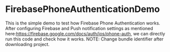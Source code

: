 # FirebasePhoneAuthenticationDemo
This is the simple demo to test how Firebase Phone Authentication works. After configuring Firebase and Push notification settings as mentioned here:https://firebase.google.com/docs/auth/ios/phone-auth, we can directly run this code and check how it works. NOTE: Change bundle identifier after downloading project. 
